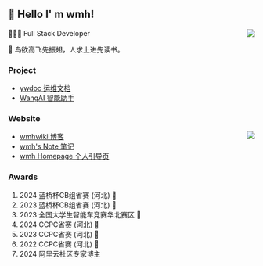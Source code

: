 ##  👋 Hello I' m wmh!

<img align="right" src="https://github-readme-stats.vercel.app/api?username=wmh1024&show_icons=true&icon_color=CE1D2D&text_color=718096&bg_color=ffffff&locale=cn&hide=contribs" />

👨🏻‍💻 Full Stack Developer

📝 鸟欲高飞先振翅，人求上进先读书。

### Project

- [ywdoc 运维文档](https://ywdoc.cn)
- [WangAI 智能助手](https://ai.wmhwiki.cn)

### Website

<img align="right" src="https://github-readme-stats.vercel.app/api/top-langs/?username=wmh1024&theme=graywhite&locale=cn" />

- [wmhwiki 博客](https://wmhwiki.cn)
- [wmh's Note 笔记](https://note.wmhwiki.cn)
- [wmh Homepage 个人引导页](https://home.wmhwiki.cn)

### Awards



1. 2024 蓝桥杯CB组省赛 (河北) 🥇
2. 2023 蓝桥杯CB组省赛 (河北) 🥇
3. 2023 全国大学生智能车竞赛华北赛区 🥈
4. 2024 CCPC省赛 (河北) 🥉
5. 2023 CCPC省赛 (河北) 🥉
6. 2022 CCPC省赛 (河北) 🥉
7. 2024 阿里云社区专家博主 

